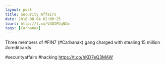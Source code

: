 ```yaml
---
layout: post
title: Security Affairs
date: 2018-08-04 02:00:25
tourl: http://t.co/V3OIFUqNCm
tags: [Carbanak]
---
```

Three members of #FIN7 (#Carbanak) gang charged with stealing 15 million #creditcards

#securityaffairs #hacking https://t.co/hKD7eQ3MAW